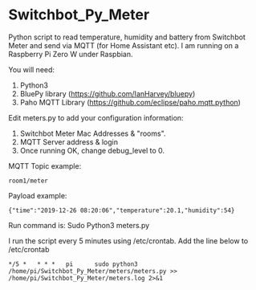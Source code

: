 # Switchbot_Py_Meter
Python script to read temperature, humidity and battery from Switchbot Meter and send via MQTT (for Home Assistant etc). I am running on a Raspberry Pi Zero W under Raspbian.

You will need:
1. Python3
2. BluePy library (https://github.com/IanHarvey/bluepy)
3. Paho MQTT Library (https://github.com/eclipse/paho.mqtt.python)

Edit meters.py to add your configuration information:
1. Switchbot Meter Mac Addresses & "rooms".
2. MQTT Server address & login
3. Once running OK, change debug_level to 0. 

MQTT Topic example:
```
room1/meter
```
Payload example:
```
{"time":"2019-12-26 08:20:06","temperature":20.1,"humidity":54}
```
Run command is: 
Sudo Python3 meters.py

I run the script every 5 minutes using /etc/crontab. Add the line below to /etc/crontab
```
*/5 *   * * *   pi      sudo python3 /home/pi/Switchbot_Py_Meter/meters/meters.py >> /home/pi/Switchbot_Py_Meter/meters.log 2>&1
```
